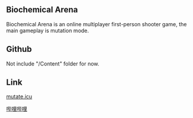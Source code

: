 ## Biochemical Arena

Biochemical Arena is an online multiplayer first-person shooter game, the main gameplay is mutation mode.

## Github

Not include "/Content" folder for now.

## Link

[mutate.icu](https://www.mutate.icu/)

[哔哩哔哩](https://space.bilibili.com/11741743/)
